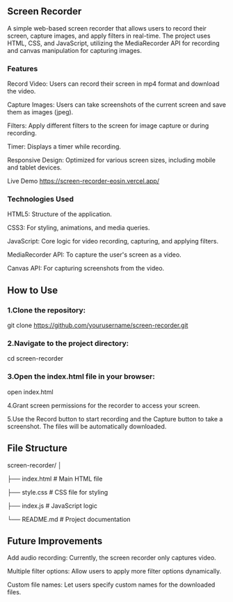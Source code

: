 ## Screen Recorder
A simple web-based screen recorder that allows users to record their screen, capture images, and apply filters in real-time. The project uses HTML, CSS, and JavaScript, utilizing the MediaRecorder API for recording and canvas manipulation for capturing images.

### Features
Record Video: Users can record their screen in mp4 format and download the video.

Capture Images: Users can take screenshots of the current screen and save them as images (jpeg).

Filters: Apply different filters to the screen for image capture or during recording.

Timer: Displays a timer while recording.

Responsive Design: Optimized for various screen sizes, including mobile and tablet devices.

Live Demo
https://screen-recorder-eosin.vercel.app/

### Technologies Used
HTML5: Structure of the application.

CSS3: For styling, animations, and media queries.

JavaScript: Core logic for video recording, capturing, and applying filters.

MediaRecorder API: To capture the user's screen as a video.

Canvas API: For capturing screenshots from the video.

## How to Use
### 1.Clone the repository:
git clone https://github.com/yourusername/screen-recorder.git

### 2.Navigate to the project directory:
cd screen-recorder

### 3.Open the index.html file in your browser:
open index.html

4.Grant screen permissions for the recorder to access your screen.

5.Use the Record button to start recording and the Capture button to take a screenshot. The files will be automatically downloaded.

## File Structure
screen-recorder/
│

├── index.html          # Main HTML file

├── style.css           # CSS file for styling

├── index.js            # JavaScript logic

└── README.md           # Project documentation

## Future Improvements
Add audio recording: Currently, the screen recorder only captures video.

Multiple filter options: Allow users to apply more filter options dynamically.

Custom file names: Let users specify custom names for the downloaded files.


